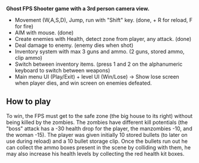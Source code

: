 **Ghost FPS Shooter game with a 3rd person camera view.**

- Movement (W,A,S,D), Jump, run with "Shift" key.    (done, + R for reload, F for fire)
- AIM with mouse.    (done)
- Create enemies with Health, detect zone from player, any attack.      (done)
- Deal damage to enemy.     (enemy dies when shot)
- Inventory system with max 3 guns and ammo.      (2 guns, stored ammo, clip ammo)
- Switch between inventory items.         (press 1 and 2 on the alphanumeric keyboard to switch between weapons)
- Main menu UI (Play/Exit) + level UI (Win/Lose) -> Show lose screen when player dies, and win screen on enemies defeated.

## How to play

To win, the FPS must get to the safe zone (the big house to its right) without being killed by the zombies. The zombies
have different kill potentials (the "boss" attack has a -30 health drop for the player, the manzombies -10, and the
woman -15). The player was given initially 10 stored bullets (to later on use during reload) and a 10 bullet storage
clip. Once the bullets run out he can collect the ammo boxes present in the scene by colliding with them, he may also
increase his health levels by collecting the red health kit boxes.

